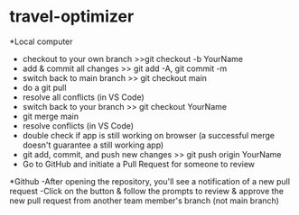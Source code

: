 # travel-optimizer

*Local computer
- checkout to your own branch >>git checkout -b YourName
- add & commit all changes >> git add -A, git commit -m 
- switch back to main branch >> git checkout main
- do a git pull 
- resolve all conflicts (in VS Code)
- switch back to your branch >> git checkout YourName
- git merge main 
- resolve conflicts (in VS Code)
- double check if app is still working on browser (a successful merge doesn't guarantee a still working app)
- git add, commit, and push new changes >> git push origin YourName
- Go to GitHub and initiate a Pull Request for someone to review
  
*Github
-After opening the repository, you'll see a notification of a new pull request
-Click on the button & follow the prompts to review & approve the new pull request from another team member's branch (not main branch)
